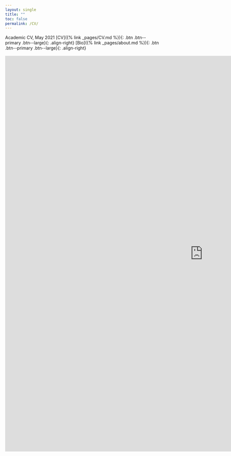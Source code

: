 ```yaml
---
layout: single
title: ""
toc: false
permalink: /CV/
---
```

Academic CV, May 2021 [CV]({% link _pages/CV.md %}){: .btn .btn--primary .btn--large}{: .align-right}     [Bio]({% link _pages/about.md %}){: .btn .btn--primary .btn--large}{: .align-right}
<br>
<br>
<embed src="https://regionary.github.io/assets/Curriculum Vitae.pdf" width="1280" height="1280" type="application/pdf" />
